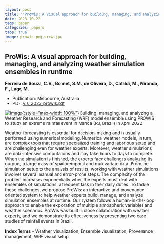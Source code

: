 ```yaml
---
layout: post
title: '"ProWis: A visual approach for building, managing, and analyzing weather simulation ensembles in runtime"'
date: 2023-10-22
tags: paper
categories: papers
tabs: true
image: prowis.png-srcw.jpg
---
```


## ProWis: A visual approach for building, managing, and analyzing weather simulation ensembles in runtime
**Ferreira de Souza, C.V., Bonnet, S.M., de Oliveira, D., Cataldi, M., Miranda, F., Lage, M.**
- Publication: Melbourne, Australia
- PDF: [vis_2023_prowis.pdf](/documents/vis_2023_prowis.pdf)


[![image](https://www.evl.uic.edu/output/originals/prowis.png-srcw.jpg){:style="max-width: 100%"}](https://www.evl.uic.edu/output/originals/prowis.png-srcw.jpg)
Building, managing, and analyzing a Weather Research and Forecasting (WRF) model ensemble using PROWIS to study an extreme rainfall event in Maricá (RJ, Brazil) in April 2022.

Weather forecasting is essential for decision-making and is usually performed using numerical modeling. Numerical weather models, in turn, are complex tools that require specialized training and laborious setup and are challenging even for weather experts. Moreover, weather simulations are data-intensive computations and may take hours to days to complete. When the simulation is finished, the experts face challenges analyzing its outputs, a large mass of spatiotemporal and multivariate data. From the simulation setup to the analysis of results, working with weather simulations involves several manual and error-prone steps. The complexity of the problem increases exponentially when the experts must deal with ensembles of simulations, a frequent task in their daily duties. To tackle these challenges, we propose ProWis: an interactive and provenance-oriented system to help weather experts build, manage, and analyze simulation ensembles at runtime. Our system follows a human-in-the-loop approach to enable the exploration of multiple atmospheric variables and weather scenarios. ProWis was built in close collaboration with weather experts, and we  demonstrate its effectiveness by presenting two case studies of rainfall events in Brazil.<br><br>
<Strong>Index Terms</strong> - Weather visualization, Ensemble visualization, Provenance management, WRF visual setup